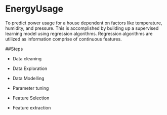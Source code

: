 # EnergyUsage

To predict power usage for a house dependent on factors like temperature, humidity, and pressure. This is accomplished by building up a supervised learning model using regression algorithms. Regression algorithms are utilized as information comprise of continuous features.

##Steps

- Data cleaning

- Data Exploration

- Data Modelling

- Parameter tuning

- Feature Selection

- Feature extraction
